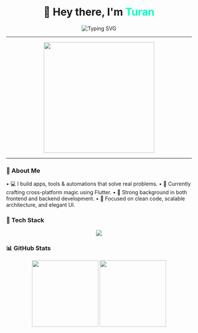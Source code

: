 <h1 align="center">👋 Hey there, I'm <span style="color:#00ffc3">Turan</span></h1>

<p align="center">
  <img src="https://readme-typing-svg.demolab.com?font=Fira+Code&weight=600&pause=1000&color=00FFC3&center=true&vCenter=true&width=500&lines=Full+Stack+Developer;Website+Designer;Code+Craftsman;UI/UX+Dreamer;Tech+is+my+home" alt="Typing SVG" />
</p>

---

<p align="center">
  <img src="https://media.giphy.com/media/qgQUggAC3Pfv687qPC/giphy.gif" width="300"/>
</p>

---

### 🧬 About Me

• 💻 I build apps, tools & automations that solve real problems.
• 🚀 Currently crafting cross-platform magic using Flutter.
• 🔧 Strong background in both frontend and backend development.
• 🧠 Focused on clean code, scalable architecture, and elegant UI.

<h3>🧰 Tech Stack</h3>
<p align="center"> <img src="https://skillicons.dev/icons?i=python,html,css,php,js,c++" /> </p>

<h3>📊 GitHub Stats</h3>
<p align="center"> <img src="https://github-readme-stats.vercel.app/api?username=turanbagtur&show_icons=true&theme=radical&border_radius=10" height="180"/> <img src="https://github-readme-stats.vercel.app/api/top-langs/?username=turanbagtur&layout=compact&theme=radical&border_radius=10" height="180"/> </p>

